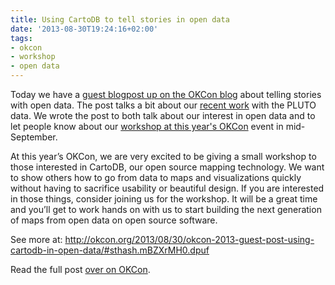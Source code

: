 ```yaml
---
title: Using CartoDB to tell stories in open data
date: '2013-08-30T19:24:16+02:00'
tags:
- okcon
- workshop
- open data
---
```


Today we have a <a href="http://okcon.org/2013/08/30/okcon-2013-guest-post-using-cartodb-in-open-data/">guest blogpost up on the OKCon blog</a> about telling stories with open data. The post talks a bit about our <a href="http://blog.cartodb.com/post/57786792357/pluto-is-back">recent work</a> with the PLUTO data. We wrote the post to both talk about our interest in open data and to let people know about our <a href="http://okcon.org/technology-tools-and-business/session-c/">workshop at this year's OKCon</a> event in mid-September.

At this year’s OKCon, we are very excited to be giving a small workshop to those interested in CartoDB, our open source mapping technology. We want to show others how to go from data to maps and visualizations quickly without having to sacrifice usability or beautiful design. If you are interested in those things, consider joining us for the workshop. It will be a great time and you’ll get to work hands on with us to start building the next generation of maps from open data on open source software. 

See more at: <a href="http://okcon.org/2013/08/30/okcon-2013-guest-post-using-cartodb-in-open-data/#sthash.mBZXrMH0.dpuf">http://okcon.org/2013/08/30/okcon-2013-guest-post-using-cartodb-in-open-data/#sthash.mBZXrMH0.dpuf</a>

Read the full post <a href="http://okcon.org/2013/08/30/okcon-2013-guest-post-using-cartodb-in-open-data/">over on OKCon</a>.
